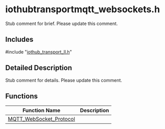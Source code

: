 # iothubtransportmqtt_websockets.h 

Stub comment for brief. Please update this comment.

## Includes

\#include "[iothub_transport_ll.h](iothub-transport-ll-h.md)"  

## Detailed Description

Stub comment for details. Please update this comment.

## Functions

Function Name                  | Description                                
--------------------------------|---------------------------------------------
[MQTT_WebSocket_Protocol](./iothubtransportmqtt-websockets-h/mqtt-websocket-protocol.md)            | 

